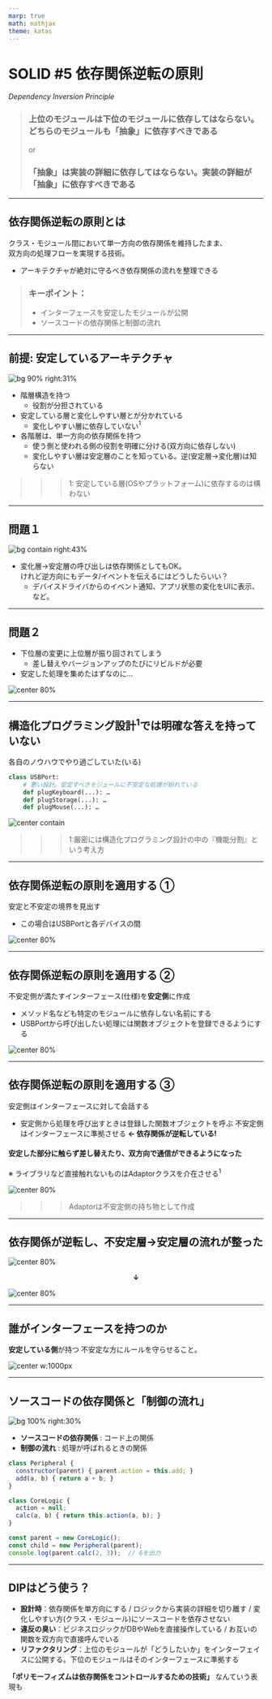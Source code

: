 ```yaml
---
marp: true
math: mathjax
theme: katas
---
```

<!-- 
size: 16:9
paginate: true
-->
<!-- header: 勉強会# ― エンジニアとしての解像度を高めるための勉強会-->

# SOLID #5 依存関係逆転の原則
_Dependency Inversion Principle_

> ### 上位のモジュールは下位のモジュールに依存してはならない。どちらのモジュールも「抽象」に依存すべきである
> or
> ### 「抽象」は実装の詳細に依存してはならない。実装の詳細が「抽象」に依存すべきである

<!-- オブジェクト指向らしさを決定的に示すことのできる象徴的な原則。 -->
<!-- 他のSOLIに比べるとより具体的なプログラミング技法を紹介したものだけれど、非常に興味深い技法。 -->
<!-- 自分はこのDIPを知ったとき「うわ、こんな考え方ができるのか。もっと昔から知っておけばよかった」と感動した -->

<!-- 石畑清著の、コンピュータ科学を学ぶものにとってバイブルと呼ばれる書籍『アルゴリズムとデータ構造』まえがきにこんな記述がある。
「良いアルゴリズムの巧妙なトリックを学んで快い驚きを感ずることは，プログラミングを学ぶ意欲をかきたてる何よりの刺激となろう」
問題に対して銀の弾丸のごとく解決する技術を知ることで、プログラミングそのものの面白さにより向き合えるようになるといった意味。

今回のDIPは、構造化プログラミングで明確な答えを持てなかった、依存関係の方向を整えるための方法について巧妙なトリックを与え、皆さんに快い驚きを提供すると思う -->

---

## 依存関係逆転の原則とは

クラス・モジュール間において単一方向の依存関係を維持したまま、<br>双方向の処理フローを実現する技術。

* アーキテクチャが絶対に守るべき依存関係の流れを整理できる

> ### キーポイント：
> * インターフェースを安定したモジュールが公開
> * ソースコードの依存関係と制御の流れ

---

## 前提: 安定しているアーキテクチャ

![bg 90% right:31%](assets/05-dip-goodarch.png)

* 階層構造を持つ
    * 役割が分担されている
* 安定している層と変化しやすい層とが分かれている
    * 変化しやすい層に依存していない$^1$
* 各階層は、単一方向の依存関係を持つ
    * 使う側と使われる側の役割を明確に分ける(双方向に依存しない)
    * 変化しやすい層は安定層のことを知っている。逆(安定層→変化層)は知らない

>>> 1: 安定している層(OSやプラットフォーム)に依存するのは構わない
<!-- 階層構造の例： UI/ビジネスロジック/データベース、MVC、共通部/機種依存部 -->

<!-- この図では、UIはModelに知っている、つまり依存しているという表現をする -->
<!-- お互いに知っていると、循環参照の輪に入ってしまい容易に差し替えができなくなる -->

---

## 問題１

![bg contain right:43%](assets/05-dip-howtoknow.png)

* 変化層→安定層の呼び出しは依存関係としてもOK。<br>けれど逆方向にもデータ/イベントを伝えるにはどうしたらいい？
    * デバイスドライバからのイベント通知、アプリ状態の変化をUIに表示、など。

<!-- 相手のことを知らないのに、どうやって伝えたらいい？ -->
<!-- グローバル変数を用意する？惜しい。 -->
<!-- ここでちょっと考えてもらう -->

---

## 問題２

* 下位層の変更に上位層が振り回されてしまう
    * 差し替えやバージョンアップのたびにリビルドが必要
* 安定した処理を集めたはずなのに…

![center 80%](assets/05-dip-instruction1.png)

<!-- 安定した処理を集めたはずなのに、不安定な層に振り回されてしまっている -->

---

## 構造化プログラミング設計$^1$では明確な答えを持っていない

各自のノウハウでやり過ごしていた(いる)

```py
class USBPort:
    # 悪い設計。安定すべきモジュールに不安定な処理が紛れている
    def plugKeyboard(...): …
    def plugStorage(...): …
    def plugMouse(...): …
```
![center contain](assets/05-dip-structured.png)

>>> 1:厳密には構造化プログラミング設計の中の『機能分割』という考え方

<!-- 構造化プログラミングでは機能を細かく分割していき、ツリー型のトップダウン構造を構成する。これ自体は違和感のない自然な考え方。
しかし、その機能呼び出しの際に、実質的に上位構造(安定している層)の正しさが下位の実態の動作に依存してしまう問題について、構造化プログラミングは明確な答えを持っていなかった -->

<!-- 左側の構造は構造化の方法でも良い場合。min/maxはどちらも仕様がブレることはありえない。そしてこれ以上分けられることはない非常に安定した構造になっている。この場合は使っている上位が依存するのは問題ない -->
<!-- ところが右側を同じ構造で考えると問題が出てくる。USBポートという汎用的な通信端子からUSBメモリーにデータを送る状況で、USBポートが数あるメーカーの１つのUSBメモリーの具体的な実装を知っているのは、安定しているはずのUSBポートでいちいちソースを書き換えないといけなくなってしまう。
これをどうしたら良いか、構造化プログラミングでは答えを持っていなかった -->

---

## 依存関係逆転の原則を適用する ①

安定と不安定の境界を見出す
* この場合はUSBPortと各デバイスの間

![center 80%](assets/05-dip-instruction1.png)

---

## 依存関係逆転の原則を適用する ②

不安定側が満たすインターフェース(仕様)を**安定側**に作成
* メソッド名なども特定のモジュールに依存しない名前にする
* USBPortから呼び出したい処理には関数オブジェクトを登録できるようにする

![center 80%](assets/05-dip-instruction2.png)

---

## 依存関係逆転の原則を適用する ③

安定側はインターフェースに対して会話する
* 安定側から処理を呼び出すときは登録した関数オブジェクトを呼ぶ
不安定側はインターフェースに準拠させる **← 依存関係が逆転している!**

#### 安定した部分に触らず差し替えたり、双方向で通信ができるようになった

※ ライブラリなど直接触れないものはAdaptorクラスを介在させる$^1$

![center 80%](assets/05-dip-instruction3.png)

>>> Adaptorは不安定側の持ち物として作成

---

## 依存関係が逆転し、不安定層→安定層の流れが整った

![center 80%](assets/05-dip-instruction1.png)

**<center>↓</center>**

![center 80%](assets/05-dip-instruction3.png)

<!-- 安心して右側の処理を入れ替えたり追加できるようになった -->
<!-- 単にインターフェースを追加しているだけではないの？見方を変えているだけではないの？と思うかもしれないが、
これはコペルニクス的転回にも近いコロンブスの卵という考え方と言える。
安定している側のソースコードに手を触れることなく新しいものが追加できるようになったし、インターフェースの仕様を
安定させるという意味でも、仕様変更などが将来に渡って少なくなるというメリットもある。
C/C++等だと安定側ファイルの再コンパイルが不要になるのでビルド時間も減る。
メリットが非常に多い、いやメリットしかない原則といえる。 -->

---

## 誰がインターフェースを持つのか

**安定している側**が持つ
不安定な方にルールを守らせること。

![center w:1000px](assets/05-dip-intf_holder.png)

---
 
## ソースコードの依存関係と「制御の流れ」

![bg 100% right:30%](assets/05-dip-flow_direction.png)

* **ソースコードの依存関係** : コード上の関係
* **制御の流れ** : 処理が呼ばれるときの関係

```js
class Peripheral {
  constructor(parent) { parent.action = this.add; }
  add(a, b) { return a + b; }
}

class CoreLogic {
  action = null;
  calc(a, b) { return this.action(a, b); }
}

const parent = new CoreLogic();
const child = new Peripheral(parent);
console.log(parent.calc(2, 3));  // 6を出力
```

---

## DIPはどう使う？

* **設計時**：依存関係を単方向にする / ロジックから実装の詳細を切り離す / 変化しやすい方(クラス・モジュール)にソースコードを依存させない
* **違反の臭い**：ビジネスロジックがDBやWebを直接操作している / お互いの関数を双方向で直接呼んでいる
* **リファクタリング**：上位のモジュールが「どうしたいか」をインターフェイスに公開する。下位のモジュールはそのインターフェースに準拠する
 
**「ポリモーフィズムは依存関係をコントロールするための技術」** なんていう表現も
 